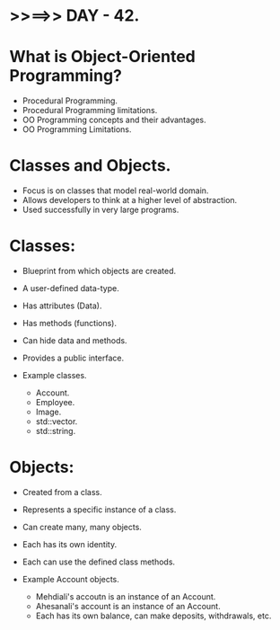 # >>==>> DAY - 42.

# What is Object-Oriented Programming?

- Procedural Programming.
- Procedural Programming limitations.
- OO Programming concepts and their advantages.
- OO Programming Limitations.

# Classes and Objects.

- Focus is on classes that model real-world domain.
- Allows developers to think at a higher level of abstraction.
- Used successfully in very large programs.

# Classes:

- Blueprint from which objects are created.
- A user-defined data-type.
- Has attributes (Data).
- Has methods (functions).
- Can hide data and methods.
- Provides a public interface.

- Example classes.
  - Account.
  - Employee.
  - Image.
  - std::vector.
  - std::string.

# Objects:

- Created from a class.
- Represents a specific instance of a class.
- Can create many, many objects.
- Each has its own identity.
- Each can use the defined class methods.

- Example Account objects.
  - Mehdiali's accoutn is an instance of an Account.
  - Ahesanali's account is an instance of an Account.
  - Each has its own balance, can make deposits, withdrawals, etc.
